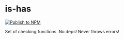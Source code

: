 # is-has

[![Publish to NPM](https://github.com/nowm/is-has/actions/workflows/npm-publish.yml/badge.svg)](https://github.com/nowm/is-has/actions/workflows/npm-publish.yml)

Set of checking functions. No deps! Never throws errors!
